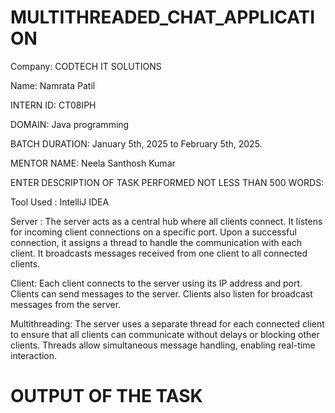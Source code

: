 # MULTITHREADED_CHAT_APPLICATION
Company: CODTECH IT SOLUTIONS

Name: Namrata Patil

INTERN ID: CT08IPH

DOMAIN: Java programming

BATCH DURATION: January 5th, 2025 to February 5th, 2025.

MENTOR NAME: Neela Santhosh Kumar

ENTER DESCRIPTION OF TASK PERFORMED NOT LESS THAN 500 WORDS:

Tool Used : IntelliJ IDEA

Server : 
The server acts as a central hub where all clients connect. It listens for incoming client connections on a specific port. Upon a successful connection, it assigns a thread to handle the communication with each client. It broadcasts messages received from one client to all connected clients. 

Client:
Each client connects to the server using its IP address and port. Clients can send messages to the server. Clients also listen for broadcast messages from the server. 

Multithreading:
The server uses a separate thread for each connected client to ensure that all clients can communicate without delays or blocking other clients. Threads allow simultaneous message handling, enabling real-time interaction.

# OUTPUT OF THE TASK 

